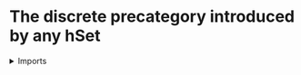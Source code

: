 #  The discrete precategory introduced by any hSet

<details><summary>Imports</summary>
```agda
module category-theory.discrete-precategories where

open import category-theory.functors-precategories
open import category-theory.natural-transformations-precategories
open import category-theory.precategories

open import foundation.dependent-pair-types
open import foundation.sets
open import foundation.function-extensionality
open import foundation.identity-types
open import foundation.propositions
open import foundation.universe-levels
```
</details>

### Discrete precategories

Any set induces a discrete category whose objects are elements of the set and which contains
no-nonidentity morphisms.

```agda

module _
  {l : Level} (X : Set l)
  where

  Discrete-Precat : Precat _ _
  Discrete-Precat = type-Set X , disc-Hom , comp-struct , id-struct
    where
      disc-Hom : type-Set X → type-Set X → Set l
      disc-Hom x y = set-Prop (x ＝ y , is-set-type-Set X x y )

      comp-struct : associative-composition-structure-Set disc-Hom
      pr1 comp-struct refl refl = refl
      pr2 comp-struct refl refl refl = refl

      id-struct : is-unital-composition-structure-Set disc-Hom comp-struct
      pr1 id-struct x = refl
      pr1 (pr2 id-struct) refl = refl
      pr2 (pr2 id-struct) refl = refl

```

